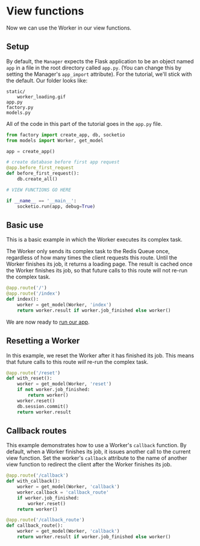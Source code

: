 # View functions

Now we can use the Worker in our view functions. 

## Setup

By default, the `Manager` expects the Flask application to be an object named `app` in a file in the root directory called `app.py`. (You can change this by setting the Manager's `app_import` attribute). For the tutorial, we'll stick with the default. Our folder looks like:

```
static/
    worker_loading.gif
app.py
factory.py
models.py
```

All of the code in this part of the tutorial goes in the `app.py` file.

```python
from factory import create_app, db, socketio
from models import Worker, get_model

app = create_app()

# create database before first app request
@app.before_first_request
def before_first_request():
    db.create_all()

# VIEW FUNCTIONS GO HERE

if __name__ == '__main__':
    socketio.run(app, debug=True)
```

## Basic use

This is a basic example in which the Worker executes its complex task.

The Worker only sends its complex task to the Redis Queue once, regardless of how many times the client requests this route. Until the Worker finishes its job, it returns a loading page. The result is cached once the Worker finishes its job, so that future calls to this route will not re-run the complex task.

```python
@app.route('/')
@app.route('/index')
def index():
    worker = get_model(Worker, 'index')
    return worker.result if worker.job_finished else worker()
```

We are now ready to [run our app](run.md). 

## Resetting a Worker

In this example, we reset the Worker after it has finished its job. This means that future calls to this route *will* re-run the complex task.

```python
@app.route('/reset')
def with_reset():
    worker = get_model(Worker, 'reset')
    if not worker.job_finished:
        return worker()
    worker.reset()
    db.session.commit()
    return worker.result
```

## Callback routes

This example demonstrates how to use a Worker's `callback` function. By default, when a Worker finishes its job, it issues another call to the current view function. Set the worker's `callback` attribute to the name of another view function to redirect the client after the Worker finishes its job.

```python
@app.route('/callback')
def with_callback():
    worker = get_model(Worker, 'callback')
    worker.callback = 'callback_route'
    if worker.job_finished:
        worker.reset()
    return worker()

@app.route('/callback_route')
def callback_route():
    worker = get_model(Worker, 'callback')
    return worker.result if worker.job_finished else worker()
```